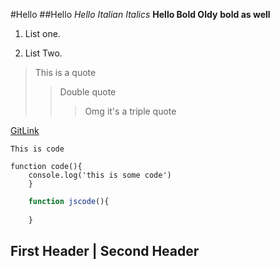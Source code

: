 #Hello
##Hello
_Hello Italian Italics_
**Hello Bold Oldy** __bold as well__

1. List one.

2. List Two. 

>This is a quote
>>Double quote
>>>Omg it's a triple quote

[GitLink](https://www.github.com)

<!--![Cute dog click here](http://www.petguide.com/wp-content/uploads/2014/10/cutest-dog-breeds-main.jpg)-->

```This is code```

	function code(){
		console.log('this is some code')
		}
		
		
```javascript
	function jscode(){
	
	}
```

First Header | Second Header
-